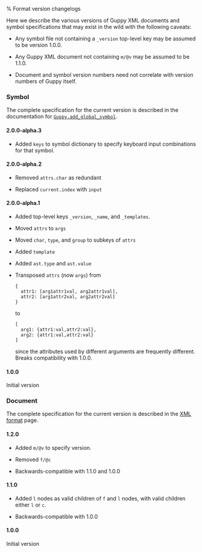% Format version changelogs

Here we describe the various versions of Guppy XML documents and
symbol specifications that may exist in the wild with the following
caveats: 

* Any symbol file not containing a `_version` top-level key may be
  assumed to be version 1.0.0.

* Any Guppy XML document not containing `m/@v` may be assumed to be
  1.1.0.

* Document and symbol version numbers need not correlate with version
  numbers of Guppy itself.

### Symbol

The complete specification for the current version is described in the
documentation for
[`Guppy.add_global_symbol`](../api/guppy-js/2.0.0-beta.1/Guppy.html#.add_global_symbol).

#### 2.0.0-alpha.3

* Added `keys` to symbol dictionary to specify keyboard input
  combinations for that symbol.

#### 2.0.0-alpha.2

* Removed `attrs.char` as redundant

* Replaced `current.index` with `input`

#### 2.0.0-alpha.1

* Added top-level keys `_version`, `_name`, and `_templates`.

* Moved `attrs` to `args`

* Moved `char`, `type`, and `group` to subkeys of `attrs`

* Added `template`

* Added `ast.type` and `ast.value`

* Transposed `attrs` (now `args`) from 
  ```
  {
    attr1: [arg1attr1val, arg2attr1val],
    attr2: [arg1attr2val, arg2attr2val]
  }
  ```
  to
  ```
  [
    arg1: {attr1:val,attr2:val},
    arg2: {attr1:val,attr2:val}
  ]
  ```
  since the attributes used by different arguments are frequently
  different.  Breaks compatibility with 1.0.0.

#### 1.0.0

Initial version

### Document

The complete specification for the current version is described in the
[XML format](./format.html) page.

#### 1.2.0

* Added `m/@v` to specify version.

* Removed `f/@c`

* Backwards-compatible with 1.1.0 and 1.0.0

#### 1.1.0

* Added `l` nodes as valid children of `f` and `l` nodes, with valid
  children either `l` or `c`.

* Backwards-compatible with 1.0.0

#### 1.0.0

Initial version
